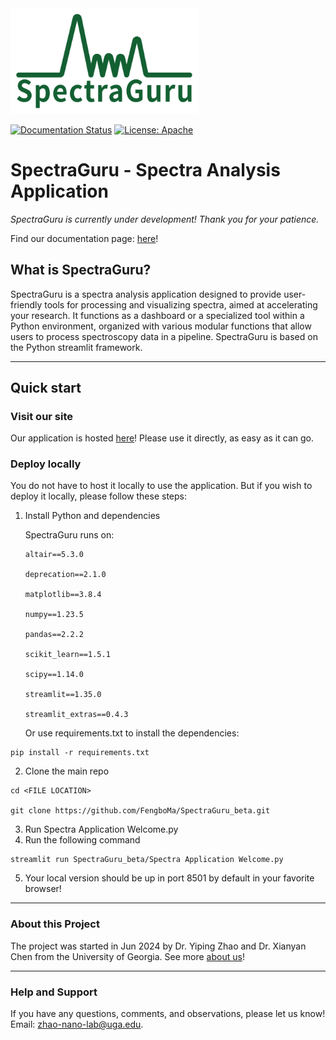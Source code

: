 <img src="logo.png" width="300">

[![Documentation Status](https://img.shields.io/badge/Documentation-latest-green)](https://fengboma.github.io/docs.spectraguru/) 
[![License: Apache](https://img.shields.io/badge/License-Apache_2.0-yellow)](https://www.apache.org/licenses/LICENSE-2.0) 

# SpectraGuru - Spectra Analysis Application

*SpectraGuru is currently under development! Thank you for your patience.*

Find our documentation page: [here](https://fengboma.github.io/docs.spectraguru/)!

## What is SpectraGuru?
SpectraGuru is a spectra analysis application designed to provide user-friendly tools for processing and visualizing spectra, aimed at accelerating your research. It functions as a dashboard or a specialized tool within a Python environment, organized with various modular functions that allow users to process spectroscopy data in a pipeline. SpectraGuru is based on the Python streamlit framework. 

---

## Quick start

### Visit our site

Our application is hosted [here](empty)! Please use it directly, as easy as it can go.

### Deploy locally

You do not have to host it locally to use the application. But if you wish to deploy it locally, please follow these steps:

1. Install Python and dependencies
   
   SpectraGuru runs on:

       altair==5.3.0

       deprecation==2.1.0

       matplotlib==3.8.4

       numpy==1.23.5

       pandas==2.2.2

       scikit_learn==1.5.1

       scipy==1.14.0

       streamlit==1.35.0

       streamlit_extras==0.4.3

    Or use requirements.txt to install the dependencies: 

```
pip install -r requirements.txt
```

2. Clone the main repo

```
cd <FILE LOCATION>

git clone https://github.com/FengboMa/SpectraGuru_beta.git
```

3. Run Spectra Application Welcome.py
4. Run the following command

```
streamlit run SpectraGuru_beta/Spectra Application Welcome.py
```
5. Your local version should be up in port 8501 by default in your favorite browser!

---

### About this Project
The project was started in Jun 2024 by Dr. Yiping Zhao and Dr. Xianyan Chen from the University of Georgia. See more [about us](https://www.zhao-nano-lab.com/)!

---

### Help and Support

If you have any questions, comments, and observations, please let us know! Email: zhao-nano-lab@uga.edu.





